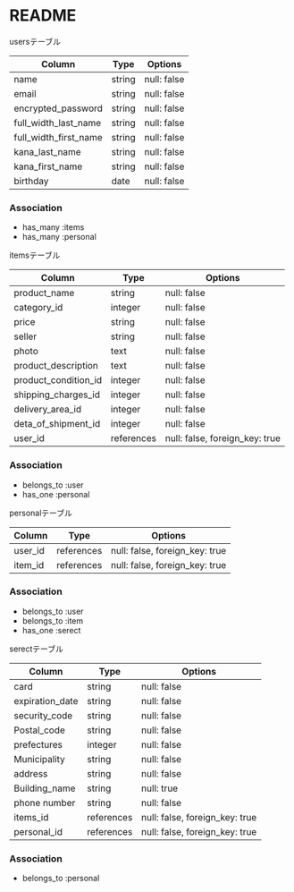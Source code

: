 # README
usersテーブル

| Column                          | Type       | Options      |
| ------------------------------- | ---------- | ------------ |
| name                            | string     | null: false  |名前
| email                           | string     | null: false  |メールアドレス
| encrypted_password              | string     | null: false  |パスワード
| full_width_last_name            | string     | null: false  |姓
| full_width_first_name           | string     | null: false  |名
| kana_last_name                  | string     | null: false  |カタカナ姓
| kana_first_name                 | string     | null: false  |カタカナ名
| birthday                        | date       | null: false  |誕生日


### Association
- has_many :items
- has_many :personal

itemsテーブル

| Column               | Type       | Options                        |
| ---------------------| ------     | -------------------------------|
| product_name         | string     | null: false                    |商品名
| category_id          | integer    | null: false                    |カテゴリー
| price                | string     | null: false                    |値段
| seller               | string     | null: false                    |出品者
| photo                | text       | null: false                    |写真
| product_description  | text       | null: false                    |商品説明
| product_condition_id | integer    | null: false                    |商品の状態
| shipping_charges_id  | integer    | null: false                    |配送料の負担
| delivery_area_id     | integer    | null: false                    |配送先地域
| deta_of_shipment_id  | integer    | null: false                    |発送までの日付
| user_id              | references | null: false, foreign_key: true |

### Association
- belongs_to :user
- has_one    :personal

personalテーブル

| Column   | Type       | Options                        |
| -------  | ---------- | ------------------------------ |
| user_id  | references | null: false, foreign_key: true |
| item_id  | references | null: false, foreign_key: true |
### Association
- belongs_to :user
- belongs_to :item
- has_one    :serect

serectテーブル

| Column          | Type       | Options                        |
| --------------- | ---------- | ------------------------------ |
| card            | string     | null: false                    |クレカ
| expiration_date | string     | null: false                    |有効期限
| security_code   | string     | null: false                    |セキュリティコード
| Postal_code     | string     | null: false                    |郵便番号
| prefectures     | integer    | null: false                    |都道府県
| Municipality    | string     | null: false                    |市区町村
| address         | string     | null: false                    |番地
| Building_name   | string     | null: true                     |建物名
| phone number    | string     | null: false                    |電話番号
| items_id        | references | null: false, foreign_key: true |
| personal_id     | references | null: false, foreign_key: true |

### Association
- belongs_to :personal